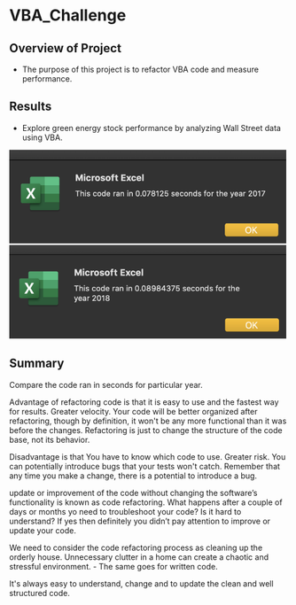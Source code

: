 # VBA_Challenge


## Overview of Project

- The purpose of this project is to refactor VBA code and measure performance. 


## Results

- Explore green energy stock performance by analyzing Wall Street data using VBA.


<img width="500" src="https://github.com/silpapoudell/Bootcamp-UTA-VIRT-DATA-PT-04-2021-U-B-MW/blob/main/02-VBA/Resources/VBA_Challenge_2017.png">

<img width="500" src="https://github.com/silpapoudell/Bootcamp-UTA-VIRT-DATA-PT-04-2021-U-B-MW/blob/main/02-VBA/Resources/VBA_Challenge_2018.png">


## Summary

Compare the code ran in seconds for particular year.



Advantage of refactoring code is that it is easy to use and the fastest way for results. Greater velocity.
Your code will be better organized after refactoring, though by definition, it won't be any more functional than it was before the changes. 
Refactoring is just to change the structure of the code base, not its behavior.

Disadvantage is that You have to know which code to use. Greater risk. 
You can potentially introduce bugs that your tests won't catch. 
Remember that any time you make a change, there is a potential to introduce a bug.


update or improvement of the code without changing the software’s functionality is known as code refactoring. 
What happens after a couple of days or months yo need to troubleshoot your code? Is it hard to understand? 
If yes then definitely you didn’t pay attention to improve or update your code.

We need to consider the code refactoring process as cleaning up the orderly house. Unnecessary clutter in a home can create a chaotic and stressful environment. - The same goes for written code.

It's always easy to understand, change and to update the clean and well structured code. 
